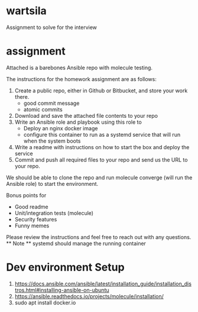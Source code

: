 # wartsila
Assignment to solve for the interview

# assignment
Attached is a barebones Ansible repo with molecule testing.   

The instructions for the homework assignment are as follows:

1. Create a public repo, either in Github or Bitbucket, and store your work there.
   * good commit message
   * atomic commits
2. Download and save the attached file contents to your repo
3. Write an Ansible role and playbook using this role to
   * Deploy an nginx docker image
   * configure this container to run as a systemd service that will run when the system boots
4. Write a readme with instructions on how to start the box and deploy the service
5. Commit and push all required files to your repo and send us the URL to your repo.

We should be able to clone the repo and run molecule converge (will run the Ansible role) to start the environment.

Bonus points for
* Good readme
* Unit/integration tests (molecule)
* Security features
* Funny memes

Please review the instructions and feel free to reach out with any questions.   
** Note ** systemd should manage the running container

# Dev environment Setup
1. https://docs.ansible.com/ansible/latest/installation_guide/installation_distros.html#installing-ansible-on-ubuntu
2. https://ansible.readthedocs.io/projects/molecule/installation/
3. sudo apt install docker.io
